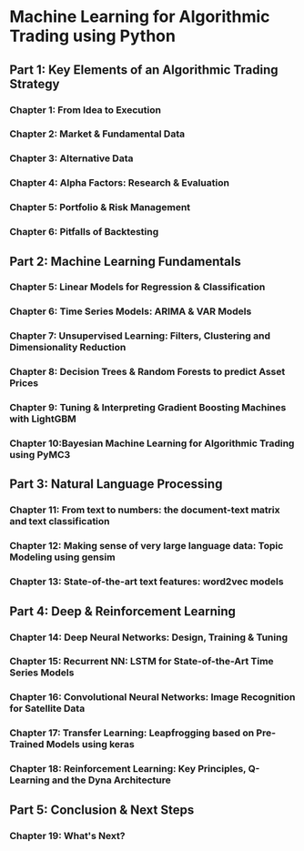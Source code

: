 # Machine Learning for Algorithmic Trading using Python

## Part 1: Key Elements of an Algorithmic Trading Strategy

### Chapter 1: From Idea to Execution
### Chapter 2: Market & Fundamental Data
### Chapter 3: Alternative Data
### Chapter 4: Alpha Factors: Research & Evaluation
### Chapter 5: Portfolio & Risk Management
### Chapter 6: Pitfalls of Backtesting

## Part 2: Machine Learning Fundamentals

### Chapter 5: Linear Models for Regression & Classification
### Chapter 6: Time Series Models: ARIMA & VAR Models
### Chapter 7: Unsupervised Learning: Filters, Clustering and Dimensionality Reduction
### Chapter 8: Decision Trees & Random Forests to predict Asset Prices
### Chapter 9: Tuning & Interpreting Gradient Boosting Machines with LightGBM
### Chapter 10:Bayesian Machine Learning for Algorithmic Trading using PyMC3

## Part 3: Natural Language Processing

### Chapter 11:	From text to numbers: the document-text matrix and text classification
### Chapter 12:	Making sense of very large language data: Topic Modeling using gensim
### Chapter 13:	State-of-the-art text features: word2vec models

## Part 4: Deep & Reinforcement Learning

### Chapter 14:	Deep Neural Networks: Design, Training & Tuning
### Chapter 15:	Recurrent NN: LSTM for State-of-the-Art Time Series Models
### Chapter 16:	Convolutional Neural Networks: Image Recognition for Satellite Data
### Chapter 17:	Transfer Learning: Leapfrogging based on Pre-Trained Models using keras
### Chapter 18:	Reinforcement Learning: Key Principles, Q-Learning and the Dyna Architecture

## Part 5: Conclusion & Next Steps

### Chapter 19:	What's Next?


